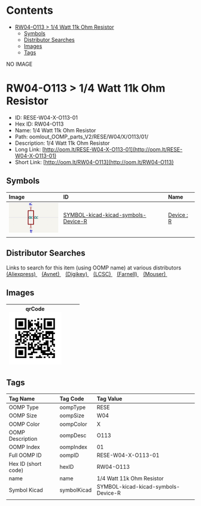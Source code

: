



Contents
========

* [RW04-O113 > 1/4 Watt 11k Ohm Resistor](#rw04-o113--14-watt-11k-ohm-resistor)
	* [Symbols](#symbols)
	* [Distributor Searches](#distributor-searches)
	* [Images](#images)
	* [Tags](#tags)
  
NO IMAGE  
# RW04-O113 > 1/4 Watt 11k Ohm Resistor

- ID: RESE-W04-X-O113-01
- Hex ID: RW04-O113
- Name: 1/4 Watt 11k Ohm Resistor
- Path: oomlout_OOMP_parts_V2/RESE/W04/X/O113/01/
- Description: 1/4 Watt 11k Ohm Resistor
- Long Link: [http://oom.lt/RESE-W04-X-O113-01](http://oom.lt/RESE-W04-X-O113-01)
- Short Link: [http://oom.lt/RW04-O113](http://oom.lt/RW04-O113)

## Symbols
  

|Image|ID|Name|
| :--- | :--- | :--- |
|[![](https://raw.githubusercontent.com/oomlout/oomlout_OOMP_eda_V2/main/SYMBOL/kicad/kicad-symbols/Device/R/image_140.png)](https://github.com/oomlout/oomlout_OOMP_eda_V2/tree/main/SYMBOL/kicad/kicad-symbols/Device/R/)|[SYMBOL-kicad-kicad-symbols-Device-R](https://github.com/oomlout/oomlout_OOMP_eda_V2/tree/main/SYMBOL/kicad/kicad-symbols/Device/R/)|[Device : R](https://github.com/oomlout/oomlout_OOMP_eda_V2/tree/main/SYMBOL/kicad/kicad-symbols/Device/R/)|
||||

## Distributor Searches
  
Links to search for this item (using OOMP name) at various distributors  
[(Aliexpress) ](https://www.aliexpress.com/wholesale?SearchText=1/4+Watt+11k+Ohm+Resistor)&nbsp;&nbsp;&nbsp;[(Avnet) ](https://www.avnet.com/shop/us/search/1/4+Watt+11k+Ohm+Resistor)&nbsp;&nbsp;&nbsp;[(Digikey) ](https://www.digikey.co.uk/en/products/result?s=1/4+Watt+11k+Ohm+Resistor)&nbsp;&nbsp;&nbsp;[(LCSC) ](https://www.lcsc.com/search?q=1/4+Watt+11k+Ohm+Resistor)&nbsp;&nbsp;&nbsp;[(Farnell) ](https://uk.farnell.com/search?st=1/4+Watt+11k+Ohm+Resistor)&nbsp;&nbsp;&nbsp;[(Mouser) ](https://www.mouser.com/c/?q=1/4+Watt+11k+Ohm+Resistor)&nbsp;&nbsp;&nbsp;
## Images
  

|qrCode<br>[![](https://raw.githubusercontent.com/oomlout/oomlout_OOMP_parts_V2/main/RESE/W04/X/O113/01/qrCode_140.png)](https://github.com/oomlout/oomlout_OOMP_parts_V2/tree/main/RESE/W04/X/O113/01/qrCode.png)||||
| :---: | :---: | :---: | :---: |

## Tags
  

|Tag Name|Tag Code|Tag Value|
| :--- | :--- | :--- |
|OOMP Type|oompType|RESE|
|OOMP Size|oompSize|W04|
|OOMP Color|oompColor|X|
|OOMP Description|oompDesc|O113|
|OOMP Index|oompIndex|01|
|Full OOMP ID|oompID|RESE-W04-X-O113-01|
|Hex ID (short code)|hexID|RW04-O113|
|name|name|1/4 Watt 11k Ohm Resistor|
|Symbol Kicad|symbolKicad|SYMBOL-kicad-kicad-symbols-Device-R|
||||
